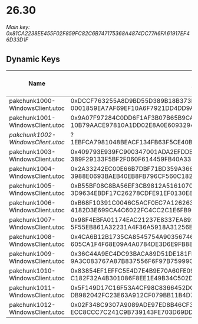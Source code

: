 # 26.30

###### *Main key: 0x81CA2238EE455F02F859FC82C6B747175368A4874DC77A6FA61917EF46D33D1F*

## Dynamic Keys

| Name                              | Key</br>GUID                                                                                            | High Res Textures |
|-----------------------------------|---------------------------------------------------------------------------------------------------------|-------------------|
| pakchunk1000-WindowsClient.utoc   | 0xDCCF763255A8D9BD55D389B18B373B70707A4C33FF5089ECA5F591E324FB2B78</br>0001859EA7AF69EF10A6F7921DD4DD9A | ✔️                 |
| pakchunk1001-WindowsClient.utoc   | 0x9A07F97284C0DD6F1AF3B07B65B9CAF1D31C4704E80410E3387E2A66858BC3DB</br>10B79AACE97810A1DD02E8A0E6093294 | ❌                 |
| *pakchunk1002-WindowsClient.utoc*   | ?</br>1EBFCA7981048BEACF134FB63F5CE40B | ❌                |
| pakchunk1003-WindowsClient.utoc   | 0x409793E939FC900347001ADA2EFDDB4F853EE0353D6B1C7C9FB0231BDED6BDB1</br>389F29133F5BF2F060F614459FB40A33 | ❌                 |
| pakchunk1004-WindowsClient.utoc   | 0x2A33242EC00E66B7DBF71BD359A366AAA71E250CF9452209C02FB599DF6432CD</br>3988E0693BAEB40EB8FB796CF560C182 | ✔️                |
| pakchunk1005-WindowsClient.utoc   | 0xB55BF08C8BA56EF3CB9812A5161070292386AB30AEE72BBD0AA747E74D3CBB95</br>3D9634EBDF17C26278CDFE91EF0130E8 | ✔️                |
| pakchunk1006-WindowsClient.utoc   | 0xB68F10391C0046C5ACF0EC7A126263F55E83BC1E325AA4D81E52EE34A01AC2CB</br>4182D3E699CA4C6022FC4CC2C1E6FB90 | ❌                |
| pakchunk1007-WindowsClient.utoc   | 0x98F4EBFA01174EAC21237E8337EA89213629051D83DDA5AAAE7D65C273C383AC</br>5F55EB861A32231A4F36A5918A31256E | ✔️                |
| pakchunk1008-WindowsClient.utoc   | 0x4CA6B12B1735CA8545754A90356746DDBA1F13BF21C2E99AE71E46A367672F14</br>605CA1F4F68E09A4A0784DE3D6E9FB88 | ✔️                |
| pakchunk1009-WindowsClient.utoc   | 0x36C44A9EC4DC93BACA89D51DE181FB5177E5C1AC5748DE91948386A807685799</br>9A3C083767A87B837556F6F97B75999C | ✔️                |
| pakchunk1010-WindowsClient.utoc   | 0x83854EF1EFFC5E4D7E4B9E70A60FE09B29840188FA377F2A5E7BD649A62D111F</br>C182F32A4B301086F8EE1E49B34C502D | ❌                |
| pakchunk1011-WindowsClient.utoc   | 0x5F149D17C16F53A4CF98C8366452DCC4F5C5CA89B7B3921C0E9485CFCADC75F4</br>DB982042FC23E63A912CF079BB11B4D7 | ❌                |
| pakchunk1012-WindowsClient.utoc   | 0x02F348C9307A9089ADE97ED8B46CF32010B798F21935770C9FC07D53607F771D</br>ECC8CCC7C241C9B739143FE703D69DDA | ✔️                |